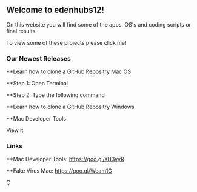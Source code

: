 ## Welcome to edenhubs12!

On this website you  will find some of the apps, OS's and coding scripts or final results.

To view some of these projects please click me!

### Our Newest Releases

**Learn how to clone a GitHub Repositry Mac OS


**Step 1: 
Open Terminal 

**Step 2:
Type the following command







**Learn how to clone a GitHub Repositry Windows



**Mac Developer Tools

View it 








### Links


**Mac Developer Tools: https://goo.gl/sU3vyR



**Fake Virus Mac: https://goo.gl/Weam1G




Ç
